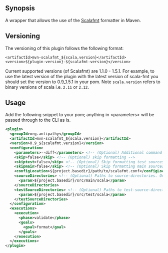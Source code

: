 ## Synopsis

A wrapper that allows the use of the [Scalafmt](https://github.com/scalameta/scalafmt/) formatter in Maven.


## Versioning 

The versioning of this plugin follows the following format:

```
<artifactId>mvn-scalafmt_${scala.version}</artifactId>
<version>${plugin-version}-${scalafmt-version}</version>
```
 
Current supported versions (of Scalafmt) are 1.1.0 - 1.5.1. For example, to use the latest version 
of the plugin with the latest version of scala-fmt you should set the version to 0.9_1.5.1 in your pom.
Note `scala.version` refers to binary versions of scala i.e. `2.11` or `2.12`.

## Usage

Add the following snippet to your pom; anything in \<parameters\> will be
passed through to the CLI as is.

```xml
<plugin>
  <groupId>org.antipathy</groupId>
  <artifactId>mvn-scalafmt_${scala.version}</artifactId>
  <version>0.9_${scalafmt.version}</version>
  <configuration>
    <parameters>--diff</parameters> <!-- (Optional) Additional command line arguments -->
    <skip>false</skip> <!-- (Optional) skip formatting -->
    <skiptest>false</skip> <!-- (Optional) Skip formatting test sources -->
    <skipmain>false</skip> <!-- (Optional) Skip formatting main sources -->
    <configLocation>${project.basedir}/path/to/scalafmt.conf</configLocation> <!-- (Optional) config locataion -->
    <sourceDirectories> <!-- (Optional) Paths to source-directories. Overrides ${project.build.sourceDirectory} -->
      <param>${project.basedir}/src/main/scala</param>
    </sourceDirectories>
    <testSourceDirectories> <!-- (Optional) Paths to test-source-directories. Overrides ${project.build.testSourceDirectory} -->
      <param>${project.basedir}/src/test/scala</param>
    </testSourceDirectories>
  </configuration>
  <executions>
    <execution>
      <phase>validate</phase>
      <goals>
        <goal>format</goal>
      </goals>
    </execution>
  </executions>
</plugin>
```

